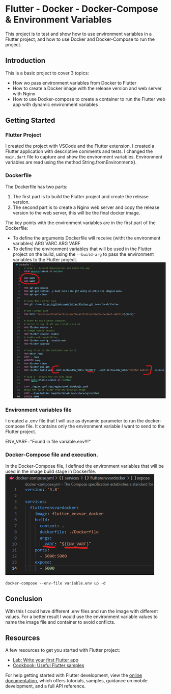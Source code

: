 # Flutter - Docker - Docker-Compose & Environment Variables

This project is to test and show how to use environment variables in a Flutter project, and how to use Docker and Docker-Compose to run the project.

## Introduction

This is a basic project to cover 3 topics:
- How wo pass environment variables from Docker to Flutter
- How to create a Docker image with the release version and web server with Nginx
- How to use Docker-compose to create a container to run the Flutter web app with dynamic environment variables

## Getting Started
### Flutter Project
I created the project with VSCode and the Flutter extension. I created a Flutter application with descriptive comments and tests.
I changed the `main.dart` file to capture and show the environment variables.
Environment variables are read using the method String.fromEnvironment().

### Dockerfile
The Dockerfile has two parts:   
1. The first part is to build the Flutter project and create the release version.
2. The second part is to create a Nginx web server and copy the release version to the web server, this will be the final docker image.

The key points with the environment variables are in the first part of the Dockerfile:
- To define the arguments Dockerfile will receive (witht the environment variables)
ARG VARC
ARG VARF
- To define the environment variables that will be used in the Flutter project on the build, using the `--build-arg` to pass the environment variables to the Flutter project.
![App Screenshot](https://github.com/darksignal/flutter_envvar_docker/blob/main/screenshots/Screenshot1.png)

### Environment variables file
I created a .env file that I will use as dynamic parameter to run the docker-compose file.
It contains only the environment variable I want to send to the Flutter project.

ENV_VARF="Found in file variable.env!!!"

### Docker-Compose file and execution.
In the Docker-Compose file, I defined the environment variables that will be used in the image build stage in Dockerfile.
![App Screenshot](https://github.com/darksignal/flutter_envvar_docker/blob/main/screenshots/Screenshot2.png)

```	
docker-compose --env-file variable.env up -d
```	

## Conclusion
With this I could have different .env files and run the image with different values.
For a better result I would use the environment variable values to name the image file and container to avoid conflicts.


## Resources
A few resources to get you started with Flutter project:

- [Lab: Write your first Flutter app](https://docs.flutter.dev/get-started/codelab)
- [Cookbook: Useful Flutter samples](https://docs.flutter.dev/cookbook)

For help getting started with Flutter development, view the
[online documentation](https://docs.flutter.dev/), which offers tutorials,
samples, guidance on mobile development, and a full API reference.
